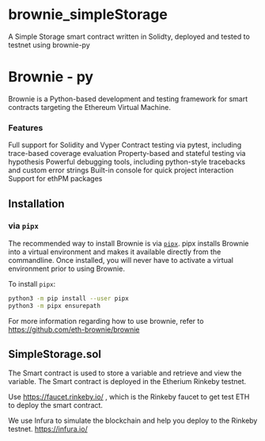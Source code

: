 # brownie_simpleStorage
A Simple Storage smart contract written in Solidty, deployed and tested to testnet using brownie-py

# Brownie - py
Brownie is a Python-based development and testing framework for smart contracts targeting the Ethereum Virtual Machine.

### Features

Full support for Solidity and Vyper
Contract testing via pytest, including trace-based coverage evaluation
Property-based and stateful testing via hypothesis
Powerful debugging tools, including python-style tracebacks and custom error strings
Built-in console for quick project interaction
Support for ethPM packages

## Installation

### via `pipx`

The recommended way to install Brownie is via [`pipx`](https://github.com/pipxproject/pipx). pipx installs Brownie into a virtual environment and makes it available directly from the commandline. Once installed, you will never have to activate a virtual environment prior to using Brownie.

To install `pipx`:

```bash
python3 -m pip install --user pipx
python3 -m pipx ensurepath
```

For more information regarding how to use brownie, refer to https://github.com/eth-brownie/brownie


## SimpleStorage.sol

The Smart contract is used to store a variable and retrieve and view the variable. The Smart contract is deployed in the Etherium Rinkeby testnet.

Use https://faucet.rinkeby.io/ , which is the Rinkeby faucet to get test ETH to deploy the smart contract.

We use Infura to simulate the blockchain and help you deploy to the Rinkeby testnet.
https://infura.io/
